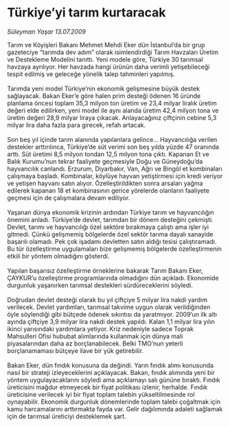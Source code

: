 # Türkiye’yi tarım kurtaracak

*Süleyman Yaşar 13.07.2009*

<div class="taraf_structure_2col_1zq">
<div class="margen_n">



 <p>Tarım ve Köyişleri Bakanı Mehmet Mehdi Eker dün İstanbul’da bir grup gazeteciye “tarımda dev adım” olarak isimlendirdiği Tarım Havzaları Üretim ve Destekleme Modelini tanıttı. Yeni modele göre, Türkiye 30 tarımsal havzaya ayrılıyor. Her havzada hangi ürünün daha verimli yetişebileceği tespit edilmiş ve geleceğe yönelik talep tahminleri yapılmış. <br/><br/>Tarımda yeni model Türkiye’nin ekonomik gelişmesine büyük destek sağlayacak. Bakan Eker’e göre halen prim desteği ödenen 16 üründe planlama öncesi toplam 35,3 milyon ton üretim ve 23,4 milyar liralık üretim değeri elde edilirken, yeni model ile aynı alanda üretim 42,4 milyon tona ve üretim değeri 28,9 milyar liraya çıkacak. Anlayacağınız çiftçinin cebine 5,3 milyar lira daha fazla para girecek, refah artacak. <br/><br/>Son beş yıl içinde tarım alanında yapılanlara gelince... Hayvancılığa verilen destekler arttırılınca, Türkiye’de süt verimi son beş yılda yüzde 47 oranında arttı. Süt üretimi 8,5 milyon tondan 12,5 milyon tona çıktı. Kapanan Et ve Balık Kurumu’nun tekrar faaliyete geçmesiyle Doğu ve Güneydoğu’da hayvancılık canlandı. Erzurum, Diyarbakır, Van, Ağrı ve Bingöl et kombinaları çalışmaya başladı. Kombinalar, köylüye hayvan yetiştirmesi için kredi veriyor ve yetişen hayvanı satın alıyor. Özelleştirildikten sonra arsaları yağma edilerek kapanan 18 et kombinasının gerice yörelerde olanların faaliyete geçmesi için de çalışmalara devam ediliyor. <br/><br/>Yaşanan dünya ekonomik krizinin ardından Türkiye tarım ve hayvancılığın önemini anladı. Türkiye’de devlet, tarımdan bir dönem desteğini çekmişti. Devlet, tarımı ve hayvancılığı özel sektöre bırakmaya çalıştı ama işler iyi gitmedi. Çünkü gelişmemiş bölgelerde özel sektör tarıma dayalı sanayide başarılı olamadı. Pek çok işadamı devletten satın aldığı tesisi çalıştıramadı. Bu tür özelleştirme uygulamaları bize gelişmemiş bölgelerde özelleştirmenin etkili bir yöntem olmadığını gösterdi. <br/><br/>Yapılan başarısız özelleştirme örneklerine bakarak Tarım Bakanı Eker, ÇAYKUR’u özelleştirme programlarında olmadığını dün açıkladı. Ekonomide durgunluk yaşanırken tarımsal destekleri sürdüreceklerini söyledi. <br/><br/>Doğrudan devlet desteği olarak bu yıl çiftçiye 5 milyar lira nakdi yardım verilecek. Devlet yardımları, tarımsal takvime uygun olarak verildiğinden öyle söylendiği gibi bütçede ödenek sıkıntısı da yaratmıyor. 2009’un ilk altı ayında çiftçiye 3,9 milyar lira nakdi destek yapıldı. Kalan 1,1 milyar lira yılın ikinci yarısındaki yardımlara yetiyor. Kriz nedeniyle sadece Toprak Mahsulleri Ofisi hububat alımlarında kullanmak için dünya mali piyasalarından daha az borçlanabilecek. Belki TMO’nun yeterli borçlanamaması bütçeye ilave bir yük getirebilir. <br/><br/>Bakan Eker, dün fındık konusuna da değindi. Yarın fındık alımı konusunda nasıl bir strateji izleyeceklerini açıklayacak. Bakan, fındık alımında yeni bir yöntem uygulayacaklarını söyledi ama açıklamayı salı gününe bıraktı. Fındık üreticisini mağdur etmeyecek bir fiyat politikası izlenir, herhalde. Fındık üreticisine verilecek iyi bir fiyat toplam talebin yükseltilmesinde rol oynayabilir. Ekonomik durgunluk dönemlerinde toplam talebi çoğaltmak için kamu harcamalarını arttırmakta fayda var. Gelir dağılımında adaleti sağlamak için de tarımsal üreticiyi desteklemek şart.</p>
<br/>
<br/>
<br/>



<br/>


<div id="taraf_not">
</div>

</div>


</div>
